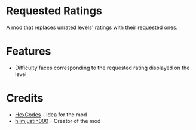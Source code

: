 # Requested Ratings
A mod that replaces unrated levels' ratings with their requested ones.

# Features
- Difficulty faces corresponding to the requested rating displayed on the level

# Credits
- [HexCodes](user:16858187) - Idea for the mod
- [hiimjustin000](user:7466002) - Creator of the mod